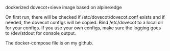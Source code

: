 dockerized dovecot+sieve image based on alpine:edge

On first run, there will be checked if /etc/dovecot/dovecot.conf exists and if needed, the dovecot configs will be copied. Bind /etc/dovecot to a local dir for your configs. If you use your own configs, make sure the logging goes to /dev/stdout for console output.

The docker-compose file is on my github.



